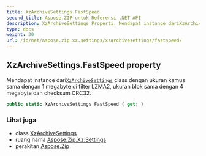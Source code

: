 ```yaml
---
title: XzArchiveSettings.FastSpeed
second_title: Aspose.ZIP untuk Referensi .NET API
description: XzArchiveSettings Properti. Mendapat instance dariXzArchiveSettings class dengan ukuran kamus sama dengan 1 megabyte di filter LZMA2 ukuran blok sama dengan 4 megabyte dan checksum CRC32.
type: docs
weight: 30
url: /id/net/aspose.zip.xz.settings/xzarchivesettings/fastspeed/
---
```

## XzArchiveSettings.FastSpeed property

Mendapat instance dari[`XzArchiveSettings`](../) class dengan ukuran kamus sama dengan 1 megabyte di filter LZMA2, ukuran blok sama dengan 4 megabyte dan checksum CRC32.

```csharp
public static XzArchiveSettings FastSpeed { get; }
```

### Lihat juga

* class [XzArchiveSettings](../)
* ruang nama [Aspose.Zip.Xz.Settings](../../xzarchivesettings/)
* perakitan [Aspose.Zip](../../../)


